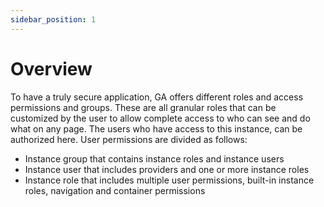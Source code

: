 ```yaml
---
sidebar_position: 1
---
```

# Overview

To have a truly secure application, GA offers different roles and access permissions and groups. These are all granular roles that can be customized by the user to allow complete access to who can see and do what on any page. The users who have access to this instance, can be authorized here. User permissions are divided as follows:

- Instance group that contains instance roles and instance users
- Instance user that includes providers and one or more instance roles
- Instance role that includes multiple user permissions, built-in instance roles, navigation and container permissions
